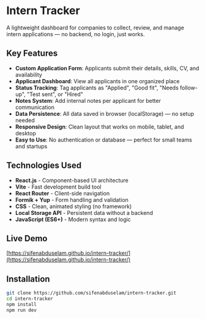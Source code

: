 # Intern Tracker

A lightweight dashboard for companies to collect, review, and manage intern applications — no backend, no login, just works.

## Key Features
- **Custom Application Form**: Applicants submit their details, skills, CV, and availability
- **Applicant Dashboard**: View all applicants in one organized place
- **Status Tracking**: Tag applicants as "Applied", "Good fit", "Needs follow-up", "Test sent", or "Hired"
- **Notes System**: Add internal notes per applicant for better communication
- **Data Persistence**: All data saved in browser (localStorage) — no setup needed
- **Responsive Design**: Clean layout that works on mobile, tablet, and desktop
- **Easy to Use**: No authentication or database — perfect for small teams and startups

##  Technologies Used
- **React.js** - Component-based UI architecture
- **Vite** - Fast development build tool
- **React Router** - Client-side navigation
- **Formik + Yup** - Form handling and validation
- **CSS** - Clean, animated styling (no framework)
- **Local Storage API** - Persistent data without a backend
- **JavaScript (ES6+)** - Modern syntax and logic

## Live Demo
[https://sifenabduselam.github.io/intern-tracker/](https://sifenabduselam.github.io/intern-tracker/)

##  Installation
```bash
git clone https://github.com/sifenabduselam/intern-tracker.git
cd intern-tracker
npm install
npm run dev
